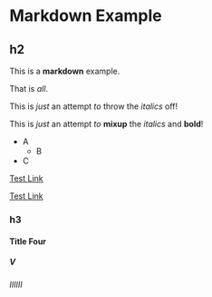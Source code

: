 # Markdown Example



## h2
This is a **markdown** example.

That is _all_.

This is _just_ an attempt _to_ throw the _italics_ off!

This is _just_ an attempt _to_ __mixup__ the _italics_  and __bold__!

 - A
   - B
 - C

[Test Link](https://google.com/search?q=test+link)

[Test Link](./test.html)

### h3
#### Title Four
##### V
###### IIIIII
